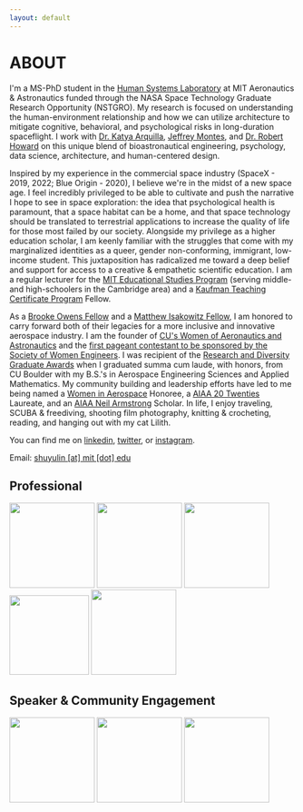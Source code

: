 ```yaml
---
layout: default
---
```


<!-- Text can be **bold**, _italic_, or ~~strikethrough~~.
 -->
<!-- 
## Header 2

> This is a blockquote following a header.
>
> When something is important enough, you do it even if the odds are not in your favor.
 -->

<!-- #### Header 4

*   This is an unordered list following a header.
*   This is an unordered list following a header.
*   This is an unordered list following a header.

##### Header 5

1.  This is an ordered list following a header.
2.  This is an ordered list following a header.
3.  This is an ordered list following a header. -->

<!-- * * * -->


# ABOUT

I'm a MS-PhD student in the [Human Systems Laboratory](https://www.hsl.mit.edu) at MIT Aeronautics & Astronautics funded through the NASA Space Technology Graduate Research Opportunity (NSTGRO). My research is focused on understanding the human-environment relationship and how we can utilize architecture to mitigate cognitive, behavioral, and psychological risks in long-duration spaceflight. I work with [Dr. Katya Arquilla](https://aeroastro.mit.edu/people/katya-arquilla/), [Jeffrey Montes](https://jetportal.net/about), and [Dr. Robert Howard](https://www.nasa.gov/nesc/academy/Dr-Robert-Howard-bio/) on this unique blend of bioastronautical engineering, psychology, data science, architecture, and human-centered design.

Inspired by my experience in the commercial space industry (SpaceX - 2019, 2022; Blue Origin - 2020), I believe we're in the midst of a new space age. I feel incredibly privileged to be able to cultivate and push the narrative I hope to see in space exploration: the idea that psychological health is paramount, that a space habitat can be a home, and that space technology should be translated to terrestrial applications to increase the quality of life for those most failed by our society. Alongside my privilege as a higher education scholar, I am keenly familiar with the struggles that come with my marginalized identities as a queer, gender non-conforming, immigrant, low-income student. This juxtaposition has radicalized me toward a deep belief and support for access to a creative & empathetic scientific education. I am a regular lecturer for the [MIT Educational Studies Program](https://esp.mit.edu/) (serving middle- and high-schoolers in the Cambridge area) and a [Kaufman Teaching Certificate Program](https://tll.mit.edu/programming/grad-student-programming/kaufman-teaching-certificate-program/) Fellow.

As a [Brooke Owens Fellow](https://www.brookeowensfellowship.org/michelle-lin) and a [Matthew Isakowitz Fellow](https://www.matthewisakowitzfellowship.org/), I am honored to carry forward both of their legacies for a more inclusive and innovative aerospace industry. I am the founder of [CU's Women of Aeronautics and Astronautics](https://www.colorado.edu/studentgroups/woaa/) and the [first pageant contestant to be sponsored by the Society of Women Engineers](https://alltogether.swe.org/2019/10/michelle-lin-finds-beauty-in-space-and-on-stage/). I was recipient of the [Research and Diversity Graduate Awards](https://www.colorado.edu/aerospace/2021/05/05/lin-earns-research-and-diversity-awards-cu-engineering) when I graduated summa cum laude, with honors, from CU Boulder with my B.S.'s in Aerospace Engineering Sciences and Applied Mathematics. My community building and leadership efforts have led to me being named a [Women in Aerospace](https://www.womeninaerospace.org/news/08-16-2019_1.html) Honoree, a [AIAA 20 Twenties](https://aviation.informaexhibitions.com/20-20/) Laureate, and an [AIAA Neil Armstrong](https://www.aiaa.org/news/news/2022/09/01/aiaa-announces-2022-undergraduate-scholarship-and-graduate-award-winners) Scholar. In life, I enjoy traveling, SCUBA & freediving, shooting film photography, knitting & crocheting, reading, and hanging out with my cat Lilith.

You can find me on [linkedin](https://www.linkedin.com/in/mlin920/), [twitter](https://www.twitter.com/michthemartian), or [instagram](https://www.instagram.com/l.michelle).

Email: [shuyulin [at] mit [dot] edu](mailto:shuyulin@mit.edu)

## Professional


<img src= "https://user-images.githubusercontent.com/104107202/226445390-17b90207-170c-41c6-91b4-b781f1f6c8f3.png" width = "150">  <img src= "https://user-images.githubusercontent.com/104107202/226445479-da3382ce-42f0-4e0a-a1fe-51bd3934ef96.png" width = "150">  <img src = "https://user-images.githubusercontent.com/104107202/226445510-ddc9f1db-7829-46b0-b1a0-e484309c9f2c.png" width = "150"> <img src ="https://user-images.githubusercontent.com/104107202/226441196-3f3bb481-d627-4237-8ff6-f752ae472f2d.png" width = "140"> <img src="https://user-images.githubusercontent.com/104107202/226443386-c6c874f8-0b3e-44f6-b84a-a6cdf77bc849.png" width ="150">

## Speaker & Community Engagement
<img src = "https://user-images.githubusercontent.com/104107202/226444912-b928ebe2-1e0b-4bc0-8e19-53f4e035dabe.png" width = "150"> <img src = "https://user-images.githubusercontent.com/104107202/226441025-96a58725-e998-445e-a1a4-edf3b0b5868d.jpg" width = "150"> <img src ="https://user-images.githubusercontent.com/104107202/226441387-76e74fd4-75c0-4d77-8db9-56aa32c32fa3.jpg" width = "150">
